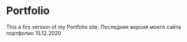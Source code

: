 # Portfolio
This a firs version of my Portfolio site.
Последняя версия моего сайта портфолио 15.12.2020
